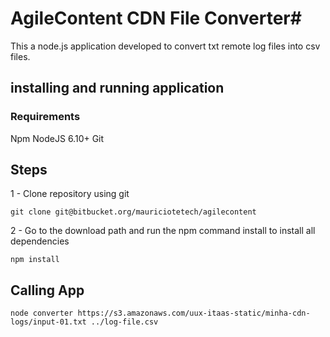 # AgileContent CDN File Converter#

This a node.js application developed to convert txt remote log files into csv files.

## installing and running application ##

### Requirements ###
Npm
NodeJS 6.10+
Git


## Steps ##

1 - Clone repository using git
```shell
git clone git@bitbucket.org/mauriciotetech/agilecontent
```

2 - Go to the download path and run the npm command install to install all dependencies
```shell
npm install
```

## Calling App ##

```shell
node converter https://s3.amazonaws.com/uux-itaas-static/minha-cdn-logs/input-01.txt ../log-file.csv
```
